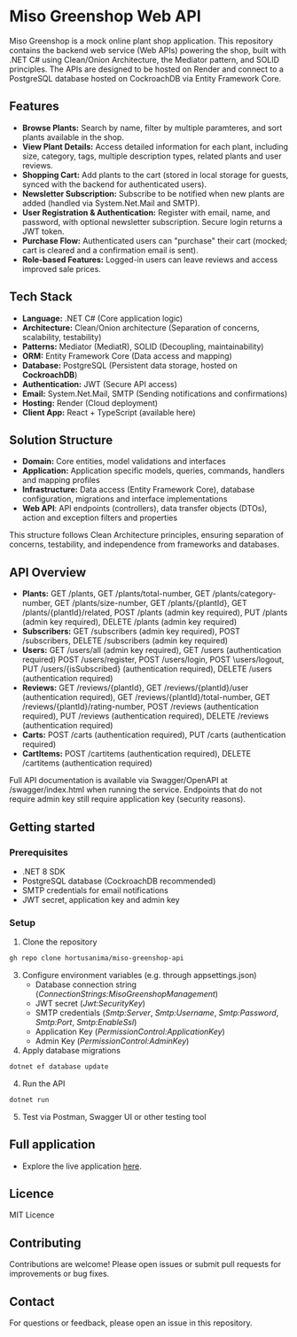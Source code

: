 # Miso Greenshop Web API
Miso Greenshop is a mock online plant shop application. This repository contains the backend web service (Web APIs) powering the shop, built with .NET C# using Clean/Onion Architecture, the Mediator pattern, and SOLID principles. The APIs are designed to be hosted on Render and connect to a PostgreSQL database hosted on CockroachDB via Entity Framework Core.

## Features
- **Browse Plants:** Search by name, filter by multiple paramteres, and sort plants available in the shop.
- **View Plant Details:** Access detailed information for each plant, including size, category, tags, multiple description types, related plants and user reviews.
- **Shopping Cart:** Add plants to the cart (stored in local storage for guests, synced with the backend for authenticated users).
- **Newsletter Subscription:** Subscribe to be notified when new plants are added (handled via System.Net.Mail and SMTP).
- **User Registration & Authentication:** Register with email, name, and password, with optional newsletter subscription. Secure login returns a JWT token.
- **Purchase Flow:** Authenticated users can "purchase" their cart (mocked; cart is cleared and a confirmation email is sent).
- **Role-based Features:** Logged-in users can leave reviews and access improved sale prices.

## Tech Stack
- **Language:** .NET C# (Core application logic)
- **Architecture:** Clean/Onion architecture (Separation of concerns, scalability, testability)
- **Patterns:** Mediator (MediatR), SOLID (Decoupling, maintainability)
- **ORM:** Entity Framework Core (Data access and mapping)
- **Database:** PostgreSQL (Persistent data storage, hosted on **CockroachDB**)
- **Authentication:** JWT (Secure API access)
- **Email:** System.Net.Mail, SMTP (Sending notifications and confirmations)
- **Hosting:** Render (Cloud deployment)
- **Client App:** React + TypeScript (available here)

## Solution Structure
- **Domain:** Core entities, model validations and interfaces
- **Application:** Application specific models, queries, commands, handlers and mapping profiles
- **Infrastructure:** Data access (Entity Framework Core), database configuration, migrations and interface implementations
- **Web API**: API endpoints (controllers), data transfer objects (DTOs), action and exception filters and properties

This structure follows Clean Architecture principles, ensuring separation of concerns, testability, and independence from frameworks and databases.

## API Overview
- **Plants:** GET /plants, GET /plants/total-number, GET /plants/category-number, GET /plants/size-number, GET /plants/{plantId}, GET /plants/{plantId}/related, POST /plants (admin key required), PUT /plants (admin key required), DELETE /plants (admin key required)
- **Subscribers:** GET /subscribers (admin key required), POST /subscribers, DELETE /subscribers (admin key required)
- **Users:** GET /users/all (admin key required), GET /users (authentication required) POST /users/register, POST /users/login, POST \users/logout, PUT /users/{isSubscribed} (authentication required), DELETE /users (authentication required)
- **Reviews:** GET /reviews/{plantId}, GET /reviews/{plantId}/user (authentication required), GET /reviews/{plantId}/total-number, GET /reviews/{plantId}/rating-number, POST /reviews (authentication required), PUT /reviews (authentication required), DELETE /reviews (authentication required)
- **Carts:** POST /carts (authentication required), PUT /carts (authentication required)
- **CartItems:** POST /cartitems (authentication required), DELETE /cartitems (authentication required)

Full API documentation is available via Swagger/OpenAPI at /swagger/index.html when running the service. Endpoints that do not require admin key still require application key (security reasons).

## Getting started
### Prerequisites
- .NET 8 SDK
- PostgreSQL database (CockroachDB recommended)
- SMTP credentials for email notifications
- JWT secret, application key and admin key
### Setup
1. Clone the repository
```bash
gh repo clone hortusanima/miso-greenshop-api
```
3. Configure environment variables (e.g. through appsettings.json)
    - Database connection string (_ConnectionStrings:MisoGreenshopManagement_)
    - JWT secret (_Jwt:SecurityKey_)
    - SMTP credentials (_Smtp:Server_, _Smtp:Username_, _Smtp:Password_, _Smtp:Port_, _Smtp:EnableSsl_)
    - Application Key (_PermissionControl:ApplicationKey_)
    - Admin Key (_PermissionControl:AdminKey_)
4. Apply database migrations
```bash
dotnet ef database update
```
4. Run the API
```bash
dotnet run
```
5. Test via Postman, Swagger UI or other testing tool

## Full application
- Explore the live application [here](https://amazing-biscuit-7704bb.netlify.app/).

## Licence
MIT Licence

## Contributing
Contributions are welcome! Please open issues or submit pull requests for improvements or bug fixes.

## Contact
For questions or feedback, please open an issue in this repository.
